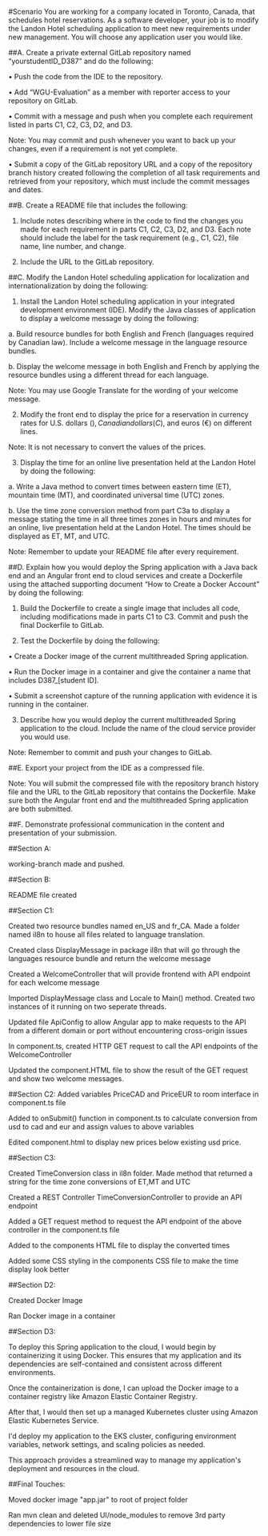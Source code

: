#Scenario
You are working for a company located in Toronto, Canada, that schedules hotel reservations. As a software developer, your job is to modify the Landon Hotel scheduling application to meet new requirements under new management. You will choose any application user you would like.

##A.   Create a private external GitLab repository named “yourstudentID_D387” and do the following:

•   Push the code from the IDE to the repository.

•   Add “WGU-Evaluation” as a member with reporter access to your repository on GitLab.

•   Commit with a message and push when you complete each requirement listed in parts C1, C2, C3, D2, and D3.


Note: You may commit and push whenever you want to back up your changes, even if a requirement is not yet complete.


•   Submit a copy of the GitLab repository URL and a copy of the repository branch history created following the completion of all task requirements and retrieved from your repository, which must include the commit messages and dates.


##B.   Create a README file that includes the following:

1.   Include notes describing where in the code to find the changes you made for each requirement in parts C1, C2, C3, D2, and D3. Each note should include the label for the task requirement (e.g., C1, C2), file name, line number, and change.

2.   Include the URL to the GitLab repository.


##C.   Modify the Landon Hotel scheduling application for localization and internationalization by doing the following:

1.   Install the Landon Hotel scheduling application in your integrated development environment (IDE). Modify the Java classes of application to display a welcome message by doing the following:

a.   Build resource bundles for both English and French (languages required by Canadian law). Include a welcome message in the language resource bundles.

b.   Display the welcome message in both English and French by applying the resource bundles using a different thread for each language.


Note: You may use Google Translate for the wording of your welcome message.


2.   Modify the front end to display the price for a reservation in currency rates for U.S. dollars ($), Canadian dollars (C$), and euros (€) on different lines.


Note: It is not necessary to convert the values of the prices.


3.   Display the time for an online live presentation held at the Landon Hotel by doing the following:

a.   Write a Java method to convert times between eastern time (ET), mountain time (MT), and coordinated universal time (UTC) zones.

b.   Use the time zone conversion method from part C3a to display a message stating the time in all three times zones in hours and minutes for an online, live presentation held at the Landon Hotel. The times should be displayed as ET, MT, and UTC.


Note: Remember to update your README file after every requirement.


##D.   Explain how you would deploy the Spring application with a Java back end and an Angular front end to cloud services and create a Dockerfile using the attached supporting document “How to Create a Docker Account” by doing the following:

1.   Build the Dockerfile to create a single image that includes all code, including modifications made in parts C1 to C3. Commit and push the final Dockerfile to GitLab.

2.   Test the Dockerfile by doing the following:

•   Create a Docker image of the current multithreaded Spring application.

•   Run the Docker image in a container and give the container a name that includes D387_[student ID].

•   Submit a screenshot capture of the running application with evidence it is running in the container.

3.   Describe how you would deploy the current multithreaded Spring application to the cloud. Include the name of the cloud service provider you would use.


Note: Remember to commit and push your changes to GitLab.


##E.   Export your project from the IDE as a compressed file.


Note: You will submit the compressed file with the repository branch history file and the URL to the GitLab repository that contains the Dockerfile. Make sure both the Angular front end and the multithreaded Spring application are both submitted.


##F.   Demonstrate professional communication in the content and presentation of your submission.





##Section A:

working-branch made and pushed.

##Section B:

README file created

##Section C1:

Created two resource bundles named en_US and fr_CA. Made a folder named il8n to house all files related to language translation.

Created class DisplayMessage in package il8n that will go through the languages resource bundle and return the welcome message

Created a WelcomeController that will provide frontend with API endpoint for each welcome message

Imported DisplayMessage class and Locale to Main() method. Created two instances of it running on two seperate threads.

Updated file ApiConfig to allow Angular app to make requests to the API from a different domain or port without encountering cross-origin issues

In component.ts, created HTTP GET request to call the API endpoints of the WelcomeController

Updated the component.HTML file to show the result of the GET request and show two welcome messages.

##Section C2:
Added variables PriceCAD and PriceEUR to room interface in component.ts file

Added to onSubmit() function in component.ts to calculate conversion from usd to cad and eur and assign values to above variables

Edited component.html to display new prices below existing usd price.

##Section C3:

Created TimeConversion class in il8n folder. Made method that returned a string for the time zone conversions of ET,MT and UTC

Created a REST Controller TimeConversionController to provide an API endpoint

Added a GET request method to request the API endpoint of the above controller in the component.ts file

Added to the components HTML file to display the converted times

Added some CSS styling in the components CSS file to make the time display look better

##Section D2:

Created Docker Image

Ran Docker image in a container

##Section D3:

To deploy this Spring application to the cloud, I would begin by containerizing it using Docker. This ensures that my application and its dependencies are self-contained and consistent across different environments.

Once the containerization is done, I can upload the Docker image to a container registry like Amazon Elastic Container Registry.

After that, I would then set up a managed Kubernetes cluster using Amazon Elastic Kubernetes Service. 

I'd deploy my application to the EKS cluster, configuring environment variables, network settings, and scaling policies as needed. 

This approach provides a streamlined way to manage my application's deployment and resources in the cloud. 

##Final Touches:

Moved docker image "app.jar" to root of project folder

Ran mvn clean and deleted UI/node_modules to remove 3rd party dependencies to lower file size

